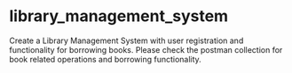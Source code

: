 # library_management_system
 Create a Library Management System with user registration and functionality for borrowing books.
 Please check the postman collection for book related operations and borrowing functionality.
 
